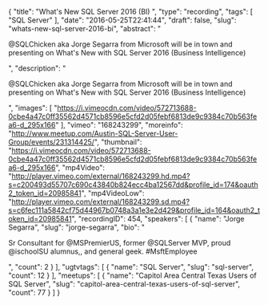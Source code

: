 {
  "title": "What's New SQL Server 2016 (BI) ",
  "type": "recording",
  "tags": [
    "SQL Server"
  ],
  "date": "2016-05-25T22:41:44",
  "draft": false,
  "slug": "whats-new-sql-server-2016-bi",
  "abstract": "<p>@SQLChicken aka Jorge Segarra from Microsoft will be in town and presenting on What's New with SQL Server 2016 (Business Intelligence)</p>",
  "description": "<p>@SQLChicken aka Jorge Segarra from Microsoft will be in town and presenting on What's New with SQL Server 2016 (Business Intelligence)</p>",
  "images": [
    "https://i.vimeocdn.com/video/572713688-0cbe4a47c0ff35562d4571cb8596e5cfd2d05febf6813de9c9384c70b563fea6-d_295x166"
  ],
  "vimeo": "168243299",
  "moreinfo": "http://www.meetup.com/Austin-SQL-Server-User-Group/events/231314425/",
  "thumbnail": "https://i.vimeocdn.com/video/572713688-0cbe4a47c0ff35562d4571cb8596e5cfd2d05febf6813de9c9384c70b563fea6-d_295x166",
  "mp4Video": "http://player.vimeo.com/external/168243299.hd.mp4?s=c200493d55707c690c43840b824ecc4ba12567dd&profile_id=174&oauth2_token_id=20985841",
  "mp4VideoLow": "http://player.vimeo.com/external/168243299.sd.mp4?s=c6fec111a5842cf75d44967b0748a3a1e3e2d429&profile_id=164&oauth2_token_id=20985841",
  "recordingID": 454,
  "speakers": [
    {
      "name": "Jorge Segarra",
      "slug": "jorge-segarra",
      "bio": "<p>Sr Consultant for @MSPremierUS, former @SQLServer MVP, proud @ischoolSU alumnus,, and general geek. #MsftEmployee</p>",
      "count": 2
    }
  ],
  "ugtvtags": [
    {
      "name": "SQL Server",
      "slug": "sql-server",
      "count": 12
    }
  ],
  "meetups": [
    {
      "name": "Capitol Area Central Texas Users of SQL Server",
      "slug": "capitol-area-central-texas-users-of-sql-server",
      "count": 77
    }
  ]
}